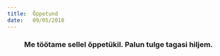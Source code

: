 ```yaml
---
title:  Õppetund
date:   09/05/2018
---
```


### <center>Me töötame sellel õppetükil. Palun tulge tagasi hiljem.</center>